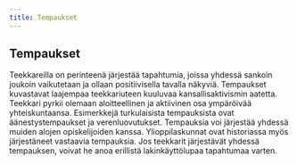 ```yaml
---
title: Tempaukset
---
```

## Tempaukset

Teekkareilla on perinteenä järjestää tapahtumia, joissa yhdessä sankoin joukoin vaikutetaan ja ollaan positiivisella tavalla näkyviä. Tempaukset kuvastavat laajempaa teekkariuteen kuuluvaa kansallisaktivismin aatetta. Teekkari pyrkii olemaan aloitteellinen ja aktiivinen osa ympäröivää yhteiskuntaansa. Esimerkkejä turkulaisista tempauksista ovat äänestystempaukset ja verenluovutukset. Tempauksia voi järjestää yhdessä muiden alojen opiskelijoiden kanssa. Ylioppilaskunnat ovat historiassa myös järjestäneet vastaavia tempauksia. Jos teekkarit järjestävät yhdessä tempauksen, voivat he anoa erillistä lakinkäyttölupaa tapahtumaa varten.
